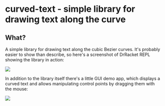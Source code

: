 # curved-text - simple library for drawing text along the curve

## What?

A simple library for drawing text along the cubic Bezier curves. It's probably
easier to show than describe, so here's a screenshot of DrRacket REPL showing
the library in action:

![](https://github.com/piotrklibert/bezier/raw/master/priv/demo-inline-screenshot.png)

In addition to the library itself there's a little GUI demo app, which displays
a curved text and allows manipulating control points by dragging them with the
mouse:

![](https://github.com/piotrklibert/bezier/raw/master/priv/demo-screenshot.png)
